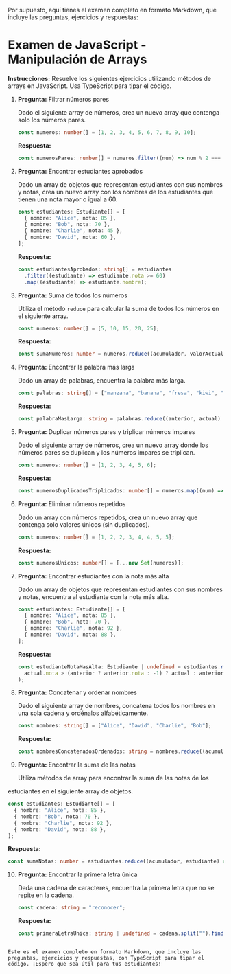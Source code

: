 Por supuesto, aquí tienes el examen completo en formato Markdown, que incluye las preguntas, ejercicios y respuestas:


# Examen de JavaScript - Manipulación de Arrays

**Instrucciones:** Resuelve los siguientes ejercicios utilizando métodos de arrays en JavaScript. Usa TypeScript para tipar el código.

1. **Pregunta:** Filtrar números pares

   Dado el siguiente array de números, crea un nuevo array que contenga solo los números pares.

   ```typescript
   const numeros: number[] = [1, 2, 3, 4, 5, 6, 7, 8, 9, 10];
   ```

   **Respuesta:**
   ```typescript
   const numerosPares: number[] = numeros.filter((num) => num % 2 === 0);
   ```

2. **Pregunta:** Encontrar estudiantes aprobados

   Dado un array de objetos que representan estudiantes con sus nombres y notas, crea un nuevo array con los nombres de los estudiantes que tienen una nota mayor o igual a 60.

   ```typescript
   const estudiantes: Estudiante[] = [
     { nombre: "Alice", nota: 85 },
     { nombre: "Bob", nota: 70 },
     { nombre: "Charlie", nota: 45 },
     { nombre: "David", nota: 60 },
   ];
   ```

   **Respuesta:**
   ```typescript
   const estudiantesAprobados: string[] = estudiantes
     .filter((estudiante) => estudiante.nota >= 60)
     .map((estudiante) => estudiante.nombre);
   ```

3. **Pregunta:** Suma de todos los números

   Utiliza el método `reduce` para calcular la suma de todos los números en el siguiente array.

   ```typescript
   const numeros: number[] = [5, 10, 15, 20, 25];
   ```

   **Respuesta:**
   ```typescript
   const sumaNumeros: number = numeros.reduce((acumulador, valorActual) => acumulador + valorActual, 0);
   ```

4. **Pregunta:** Encontrar la palabra más larga

   Dado un array de palabras, encuentra la palabra más larga.

   ```typescript
   const palabras: string[] = ["manzana", "banana", "fresa", "kiwi", "sandía"];
   ```

   **Respuesta:**
   ```typescript
   const palabraMasLarga: string = palabras.reduce((anterior, actual) => (actual.length > anterior.length ? actual : anterior));
   ```

5. **Pregunta:** Duplicar números pares y triplicar números impares

   Dado el siguiente array de números, crea un nuevo array donde los números pares se duplican y los números impares se triplican.

   ```typescript
   const numeros: number[] = [1, 2, 3, 4, 5, 6];
   ```

   **Respuesta:**
   ```typescript
   const numerosDuplicadosTriplicados: number[] = numeros.map((num) => (num % 2 === 0 ? num * 2 : num * 3));
   ```

6. **Pregunta:** Eliminar números repetidos

   Dado un array con números repetidos, crea un nuevo array que contenga solo valores únicos (sin duplicados).

   ```typescript
   const numeros: number[] = [1, 2, 2, 3, 4, 4, 5, 5];
   ```

   **Respuesta:**
   ```typescript
   const numerosUnicos: number[] = [...new Set(numeros)];
   ```

7. **Pregunta:** Encontrar estudiantes con la nota más alta

   Dado un array de objetos que representan estudiantes con sus nombres y notas, encuentra al estudiante con la nota más alta.

   ```typescript
   const estudiantes: Estudiante[] = [
     { nombre: "Alice", nota: 85 },
     { nombre: "Bob", nota: 70 },
     { nombre: "Charlie", nota: 92 },
     { nombre: "David", nota: 88 },
   ];
   ```

   **Respuesta:**
   ```typescript
   const estudianteNotaMasAlta: Estudiante | undefined = estudiantes.reduce((anterior, actual) =>
     actual.nota > (anterior ? anterior.nota : -1) ? actual : anterior
   );
   ```

8. **Pregunta:** Concatenar y ordenar nombres

   Dado el siguiente array de nombres, concatena todos los nombres en una sola cadena y ordénalos alfabéticamente.

   ```typescript
   const nombres: string[] = ["Alice", "David", "Charlie", "Bob"];
   ```

   **Respuesta:**
   ```typescript
   const nombresConcatenadosOrdenados: string = nombres.reduce((acumulador, nombre) => acumulador + nombre, "").split("").sort().join("");
   ```

9. **Pregunta:** Encontrar la suma de las notas

   Utiliza métodos de array para encontrar la suma de las notas de los

 estudiantes en el siguiente array de objetos.

   ```typescript
   const estudiantes: Estudiante[] = [
     { nombre: "Alice", nota: 85 },
     { nombre: "Bob", nota: 70 },
     { nombre: "Charlie", nota: 92 },
     { nombre: "David", nota: 88 },
   ];
   ```

   **Respuesta:**
   ```typescript
   const sumaNotas: number = estudiantes.reduce((acumulador, estudiante) => acumulador + estudiante.nota, 0);
   ```

10. **Pregunta:** Encontrar la primera letra única

    Dada una cadena de caracteres, encuentra la primera letra que no se repite en la cadena.

    ```typescript
    const cadena: string = "reconocer";
    ```

    **Respuesta:**
    ```typescript
    const primeraLetraUnica: string | undefined = cadena.split("").find((letra, index, arreglo) => arreglo.indexOf(letra) === arreglo.lastIndexOf(letra));
    ```
```

Este es el examen completo en formato Markdown, que incluye las preguntas, ejercicios y respuestas, con TypeScript para tipar el código. ¡Espero que sea útil para tus estudiantes!
